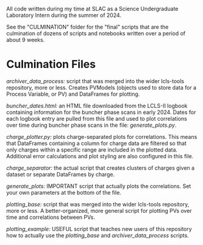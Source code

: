 All code written during my time at SLAC as a Science Undergraduate Laboratory Intern during the summer of 2024. 

See the "CULMINATION" folder for the "final" scripts that are the culmination of dozens of scripts and notebooks written over a period of about 9 weeks. 

# Culmination Files
*archiver_data_process:* script that was merged into the wider lcls-tools repository, more or less. 
Creates PVModels (objects used to store data for a Process Variable, or PV) and DataFrames for plotting. 

*buncher_dates.html:* an HTML file downloaded from the LCLS-II logbook containing information for the buncher phase scans in early 2024. 
Dates for each logbook entry are pulled from this file and used to plot correlations over time during buncher phase scans
in the file: *generate_plots.py*. 

*charge_plotter.py:* plots charge-separated plots for correlations. This means that DataFrames containing a column for charge
data are filtered so that only charges within a specific range are included in the plotted data. Additional error calculations
and plot styling are also configured in this file. 

*charge_separator:* the actual script that creates clusters of charges given a dataset or separate DataFrames by charge. 

*generate_plots:* IMPORTANT script that actually plots the correlations. Set your own parameters at the bottom of the file.

*plotting_base:* script that was merged into the wider lcls-tools repository, more or less. A better-organized, more general 
script for plotting PVs over time and correlations between PVs. 

*plotting_example:* USEFUL script that teaches new users of this repository how to actually use the *plotting_base* and
*archiver_data_process* scripts.


